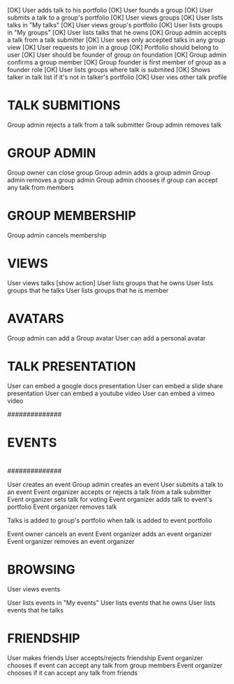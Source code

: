 
[OK]  User adds talk to his portfolio
[OK]  User founds a group
[OK]  User submits a talk to a group's portfolio
[OK]  User views groups
[OK]  User lists talks in "My talks"
[OK]  User views group's portfolio
[OK]  User lists groups in "My groups"
[OK]  User lists talks that he owns
[OK]  Group admin accepts a talk from a talk submitter
[OK]  User sees only accepted talks in any group view
[OK]  User requests to join in a group
[OK]  Portfolio should belong to user
[OK]  User should be founder of group on foundation
[OK]  Group admin confirms a group member
[OK]  Group founder is first member of group as a founder role
[OK]  User lists groups where talk is submited
[OK]  Shows talker in talk list if it's not in talker's portfolio
[OK]  User vies other talk profile

# TALK SUBMITIONS
Group admin rejects a talk from a talk submitter
Group admin removes talk

# GROUP ADMIN
Group owner can close group
Group admin adds a group admin
Group admin removes a group admin
Group admin chooses if group can accept any talk from members

# GROUP MEMBERSHIP
Group admin cancels membership

# VIEWS

User views talks [show action]
User lists groups that he owns
User lists groups that he talks
User lists groups that he is member

# AVATARS

Group admin can add a Group avatar
User can add a personal avatar

# TALK PRESENTATION

User can embed a google docs presentation
User can embed a slide share presentation
User can embed a youtube video
User can embed a vimeo video



##############
#
# EVENTS
#
##############

User creates an event
Group admin creates an event
User submits a talk to an event
Event organizer accepts or rejects a talk from a talk submitter
Event organizer sets talk for voting
Event organizer adds talk to event's portfolio
Event organizer removes talk

Talks is added to group's portfolio when talk is added to event portfolio

Event owner cancels an event
Event organizer adds an event organizer
Event organizer removes an event organizer


# BROWSING

User views events

User lists events in "My events"
User lists events that he owns
User lists events that he talks


# FRIENDSHIP

User makes friends
User accepts/rejects friendship
Event organizer chooses if event can accept any talk from group members
Event organizer chooses if it can accept any talk from friends


